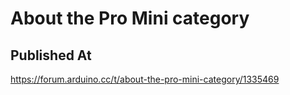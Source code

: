 # About the Pro Mini category

## Published At

https://forum.arduino.cc/t/about-the-pro-mini-category/1335469
